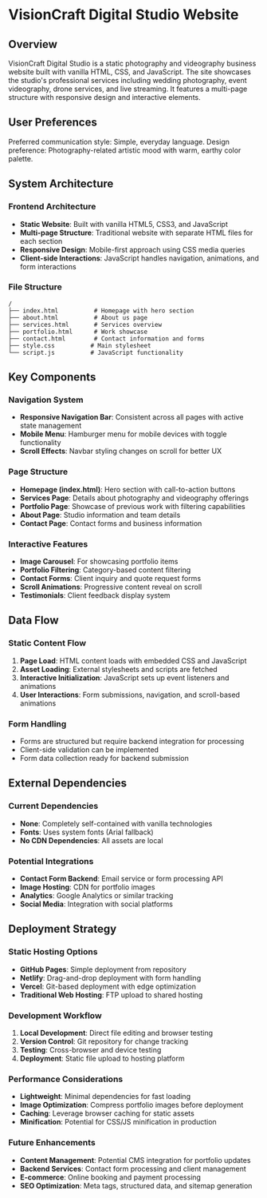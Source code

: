 # VisionCraft Digital Studio Website

## Overview

VisionCraft Digital Studio is a static photography and videography business website built with vanilla HTML, CSS, and JavaScript. The site showcases the studio's professional services including wedding photography, event videography, drone services, and live streaming. It features a multi-page structure with responsive design and interactive elements.

## User Preferences

Preferred communication style: Simple, everyday language.
Design preference: Photography-related artistic mood with warm, earthy color palette.

## System Architecture

### Frontend Architecture
- **Static Website**: Built with vanilla HTML5, CSS3, and JavaScript
- **Multi-page Structure**: Traditional website with separate HTML files for each section
- **Responsive Design**: Mobile-first approach using CSS media queries
- **Client-side Interactions**: JavaScript handles navigation, animations, and form interactions

### File Structure
```
/
├── index.html          # Homepage with hero section
├── about.html          # About us page
├── services.html       # Services overview
├── portfolio.html      # Work showcase
├── contact.html        # Contact information and forms
├── style.css          # Main stylesheet
└── script.js          # JavaScript functionality
```

## Key Components

### Navigation System
- **Responsive Navigation Bar**: Consistent across all pages with active state management
- **Mobile Menu**: Hamburger menu for mobile devices with toggle functionality
- **Scroll Effects**: Navbar styling changes on scroll for better UX

### Page Structure
- **Homepage (index.html)**: Hero section with call-to-action buttons
- **Services Page**: Details about photography and videography offerings
- **Portfolio Page**: Showcase of previous work with filtering capabilities
- **About Page**: Studio information and team details
- **Contact Page**: Contact forms and business information

### Interactive Features
- **Image Carousel**: For showcasing portfolio items
- **Portfolio Filtering**: Category-based content filtering
- **Contact Forms**: Client inquiry and quote request forms
- **Scroll Animations**: Progressive content reveal on scroll
- **Testimonials**: Client feedback display system

## Data Flow

### Static Content Flow
1. **Page Load**: HTML content loads with embedded CSS and JavaScript
2. **Asset Loading**: External stylesheets and scripts are fetched
3. **Interactive Initialization**: JavaScript sets up event listeners and animations
4. **User Interactions**: Form submissions, navigation, and scroll-based animations

### Form Handling
- Forms are structured but require backend integration for processing
- Client-side validation can be implemented
- Form data collection ready for backend submission

## External Dependencies

### Current Dependencies
- **None**: Completely self-contained with vanilla technologies
- **Fonts**: Uses system fonts (Arial fallback)
- **No CDN Dependencies**: All assets are local

### Potential Integrations
- **Contact Form Backend**: Email service or form processing API
- **Image Hosting**: CDN for portfolio images
- **Analytics**: Google Analytics or similar tracking
- **Social Media**: Integration with social platforms

## Deployment Strategy

### Static Hosting Options
- **GitHub Pages**: Simple deployment from repository
- **Netlify**: Drag-and-drop deployment with form handling
- **Vercel**: Git-based deployment with edge optimization
- **Traditional Web Hosting**: FTP upload to shared hosting

### Development Workflow
1. **Local Development**: Direct file editing and browser testing
2. **Version Control**: Git repository for change tracking
3. **Testing**: Cross-browser and device testing
4. **Deployment**: Static file upload to hosting platform

### Performance Considerations
- **Lightweight**: Minimal dependencies for fast loading
- **Image Optimization**: Compress portfolio images before deployment
- **Caching**: Leverage browser caching for static assets
- **Minification**: Potential for CSS/JS minification in production

### Future Enhancements
- **Content Management**: Potential CMS integration for portfolio updates
- **Backend Services**: Contact form processing and client management
- **E-commerce**: Online booking and payment processing
- **SEO Optimization**: Meta tags, structured data, and sitemap generation